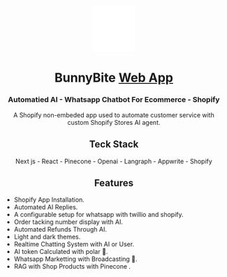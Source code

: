 <div align="center">

<a href="https://bunny-bite.vercel.app">
    <img src="./public/bunnyBite-logo.svg" alt="BunnyBite logo" title="BunnyBite logo" width="100"/>
</a>

# BunnyBite [Web App](#)

### Automatied AI - Whatsapp Chatbot For Ecommerce - Shopify

<p>A Shopify non-embeded app used to automate customer service with custom Shopify Stores AI agent.</p>


## Teck Stack

<div align="center">

Next js - React - Pinecone - Openai - Langraph - Appwrite - Shopify 

</div>

## Features

<div align="left">

* Shopify App Installation.
* Automated AI Replies.
* A configurable setup for whatsapp with twillio and shopify.
* Order tacking number display with AI.
* Automated Refunds Through AI.
* Light and dark themes.
* Realtime Chatting System with AI or User.
* AI token Calculated with polar 🚧.
* Whatsapp Marketting with Broadcasting 🚧.
* RAG with Shop Products with Pinecone .

</div>


</div>
